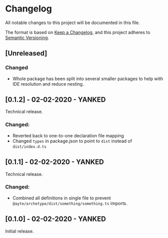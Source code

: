 # Changelog
All notable changes to this project will be documented in this file.

The format is based on [Keep a Changelog](https://keepachangelog.com/en/1.0.0/),
and this project adheres to [Semantic Versioning](https://semver.org/spec/v2.0.0.html).

## [Unreleased]

### Changed

- Whole package has been split into several smaller packages to help
with IDE resolution and reduce nesting.

## [0.1.2] - 02-02-2020 - YANKED

Technical release.

### Changed:

- Reverted back to one-to-one declaration file mapping
- Changed `types` in package.json to point to `dist` instead of 
`dist/index.d.ts`

## [0.1.1] - 02-02-2020 - YANKED

Technical release.

### Changed:

- Combined all definitions in single file to prevent 
`@ayte/archetype/dist/something/something.ts` imports. 

## [0.1.0] - 02-02-2020 - YANKED

Initial release.
